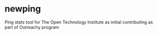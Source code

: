 # newping
Ping stats tool for The Open Technology Institute as initial contributing as part of Outreachy program
